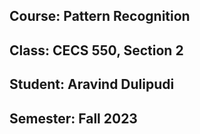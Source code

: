 ## Course: Pattern Recognition
## Class: CECS 550, Section 2
## Student:  Aravind Dulipudi
## Semester: Fall 2023
